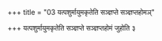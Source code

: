 +++
title = "03 यत्पशुर्मायुमकृतेति सञ्ज्ञप्ते सञ्ज्ञप्तहोमञ्"

+++
यत्पशुर्मायुमकृतेति सञ्ज्ञप्ते सञ्ज्ञप्तहोमं जुहोति ३